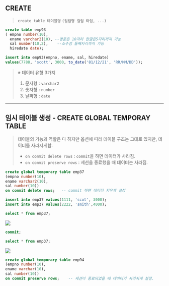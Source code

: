## CREATE

>`create table 테이블명`
>`(컬럼명 컬럼 타입, ...)`

```sql
create table emp93
( empno number(10),
  ename varchar2(10), --영문은 10자리 한글은5자리까지 가능 
  sal number(10,2),    --소수점 둘째자리까지 가능
  hiredate date);

insert into emp93(empno, ename, sal, hiredate)
values(7788, 'scott', 3000, to_date('81/12/21', 'RR/MM/DD'));
```

>※ 데이터 유형 3가지
>1. 문자형 : `varchar2`
>2. 숫자형 : `number`
>3. 날짜형 :  `date`


---
## 임시 테이블 생성 - CREATE GLOBAL TEMPORAY TABLE

> 테이블의 기능과 역할은 다 하지만 옵션에 따라 테이블 구조는 그대로 있지만, 데이터를 사라지게함.
> - `on commit delete rows` : `commit`을 하면 데이터가 사라짐. 
> - `on commit preserve rows` : 세션을 종료했을 때 데이터는 사라짐.

```sql
create global temporary table emp37
(empno number(10),
ename varchar2(10),
sal number(10))
on commit delete rows;   -- commit 하면 데이터 지우게 설정

insert into emp37 values(1111, 'scot', 3000);
insert into emp37 values(2222, 'smith',4000);

select * from emp37;
```
![](img/sql_query200/chapter9/9-1.png)

```sql
commit;

select * from emp37;
```
![](9-2.png)

```sql
create global temporary table emp94
(empno number(10),
ename varchar(10),
sal number(10)) 
on commit preserve rows;    -- 세션이 종료되었을 때 데이터가 사라지게 설정.
```

